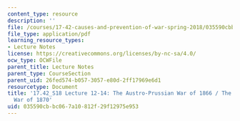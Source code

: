 ```yaml
---
content_type: resource
description: ''
file: /courses/17-42-causes-and-prevention-of-war-spring-2018/035590cbbc067a10812f29f12975e953_MIT17_42S18_lec12-14_Prussian.pdf
file_type: application/pdf
learning_resource_types:
- Lecture Notes
license: https://creativecommons.org/licenses/by-nc-sa/4.0/
ocw_type: OCWFile
parent_title: Lecture Notes
parent_type: CourseSection
parent_uid: 26fed574-b057-3057-e80d-2ff17969e6d1
resourcetype: Document
title: '17.42_S18 Lecture 12-14: The Austro-Prussian War of 1866 / The Franco-Prussian
  War of 1870'
uid: 035590cb-bc06-7a10-812f-29f12975e953
---
```

